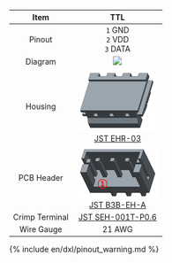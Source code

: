 
|Item|TTL|
|:---:|:---:|
|Pinout|`1` GND<br>`2` VDD<br>`3` DATA|
|Diagram|![](/assets/images/dxl/jst_b3beha_diagram.png)|
|Housing|![](/assets/images/dxl/JST_EHR-3.png)<br />[JST EHR-03]|
|PCB Header|![](/assets/images/dxl/JST_B3B_EH-A.png)<br />[JST B3B-EH-A]|
|Crimp Terminal|[JST SEH-001T-P0.6]|
|Wire Gauge|21 AWG|

{% include en/dxl/pinout_warning.md %}

[JST EHR-03]: http://www.jst-mfg.com/product/pdf/eng/eEH.pdf
[JST B3B-EH-A]: http://www.jst-mfg.com/product/pdf/eng/eEH.pdf
[JST SEH-001T-P0.6]: http://www.jst-mfg.com/product/pdf/eng/eEH.pdf
